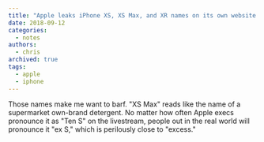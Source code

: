 ```yaml
---
title: "Apple leaks iPhone XS, XS Max, and XR names on its own website - The Verge"
date: 2018-09-12
categories:
  - notes
authors:
  - chris
archived: true
tags:
  - apple
  - iphone
---
```


Those names make me want to barf. "XS Max" reads like the name of a supermarket own-brand detergent. No matter how often Apple execs pronounce it as "Ten S" on the livestream, people out in the real world will pronounce it "ex S," which is perilously close to "excess."
